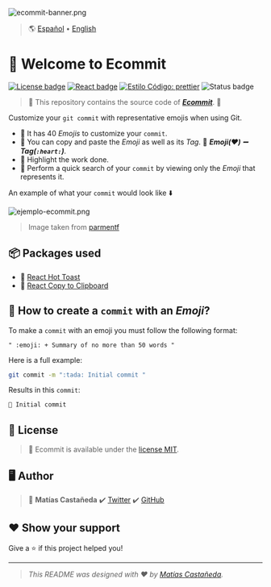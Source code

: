 ![ecommit-banner.png](https://i.postimg.cc/Fsphjhdr/ecommit-banner.png)

> :earth_americas: [Español](https://github.com/matcastaneda/ecommit/blob/main/README.md) • [English](https://github.com/matcastaneda/ecommit/blob/main/README.en.md)

# :wave: Welcome to Ecommit

[![License badge](https://img.shields.io/badge/License-MIT-success.svg?style=flat-square)](https://github.com/matcastaneda/ecommit/blob/main/LICENSE) [![React badge](https://img.shields.io/badge/React-17%2E0%2E2-blue.svg?style=flat-square&logo=react&logoColor=%2361DAFB)](https://github.com/facebook/react/blob/main/CHANGELOG.md#1702-march-22-2021) [![Estilo Código: prettier](https://img.shields.io/badge/Style-prettier-ff69b4.svg?style=flat-square)](https://github.com/prettier/prettier) ![Status badge](https://img.shields.io/badge/Status-In%20progress-yellow.svg?style=flat-square)

> :open_file_folder: This repository contains the source code of **_[Ecommit](https://github.com/matcastaneda/ecommit)_**. :open_file_folder:

Customize your `git commit` with representative emojis when using Git.

- :pushpin: It has 40 _Emojis_ to customize your `commit`. 
- :pushpin: You can copy and paste the _Emoji_ as well as its _Tag_. :paperclip: **_Emoji(❤️) :heavy_minus_sign: Tag(`:heart:`)_**.
- :pushpin: Highlight the work done.
- :pushpin: Perform a quick search of your `commit` by viewing only the _Emoji_ that represents it.

An example of what your `commit` would look like :arrow_down:

![ejemplo-ecommit.png](https://i.postimg.cc/T1Q9ftQX/ejemplo-ecommit.png)
> Image taken from [parmentf](https://github.com/parmentf/node-concept-network)

## :package: Packages used

- :paperclip: [React Hot Toast](https://react-hot-toast.com/)
- :paperclip: [React Copy to Clipboard](https://github.com/nkbt/react-copy-to-clipboard)

## :rocket: How to create a `commit` with an _Emoji_?

To make a `commit` with an emoji you must follow the following format:

```
" :emoji: + Summary of no more than 50 words "
```

Here is a full example:

```sh
git commit -m ":tada: Initial commit "
```

Results in this `commit`:

```sh
🎉 Initial commit
```

## :open_book: License
> :paperclip: Ecommit is available under the [license MIT](https://opensource.org/licenses/mit-license.php). 

## :desktop_computer: Author
> :bust_in_silhouette: **Matías Castañeda** :heavy_check_mark: [Twitter](https://twitter.com/maticmondaca) :heavy_check_mark: [GitHub](https://github.com/matcastaneda)

## :heart: Show your support
Give a :star: if this project helped you!

* * *
> _This README was designed with :heart: by [Matías Castañeda](https://github.com/matcastaneda)._
